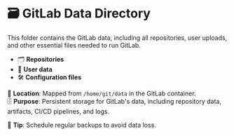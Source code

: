 # 🗃️ GitLab Data Directory

This folder contains the GitLab data, including all repositories, user uploads, and other essential files needed to run GitLab.

- 🗂️ **Repositories**
- 👤 **User data**
- 🛠️ **Configuration files**

📁 **Location**: Mapped from `/home/git/data` in the GitLab container.  
🗄️ **Purpose**: Persistent storage for GitLab's data, including repository data, artifacts, CI/CD pipelines, and logs.

📌 **Tip**: Schedule regular backups to avoid data loss.
